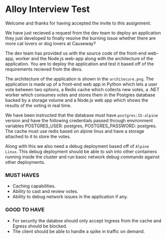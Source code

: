 # Alloy Interview Test

Welcome and thanks for having accepted the invite to this assignment.

We have just recieved a request from the dev team to deploy an application they just developed to finally resolve the burning issue whether there are more cat lovers or dog lovers at Causeway?

The dev team has provided us with the source code of the front-end web-app, worker and the Node.js web-app along with the architecture of the application. You are to deploy the application and test it based off of the requirements recieved from the devs.

The architecture of the application is shown in the `architecure.png`. The application is made up of a front-end web app in Python which lets a user vote between two options, a Redis cache which collects new votes, a .NET worker which consumes votes and stores them in the Postgres database backed by a storage volume and a Node.js web app which shows the results of the voting in real time.

We have been instructed that the database must have `postgres:15-alpine` version and have the following credentials passed through environment variables POSTGRES_USER: postgres, POSTGRES_PASSWORD: postgres. The cache must use redis based on alpine linux and have a storage attached to it to store the votes.

Along with this we also need a debug deployment based off of `Alpine Linux`. This debug deployment should be able to ssh into other containers running inside the cluster and run basic network debug commands against other deployments. 

### MUST HAVES ###
- Caching capabilities.
- Ability to cast and review votes.
- Ability to debug network issues in the application if any.

### GOOD TO HAVE ###
- For security the databse should only accept Ingress from the cache and Egress should be blocked.
- The client should be able to handle a spike in traffic on demand.